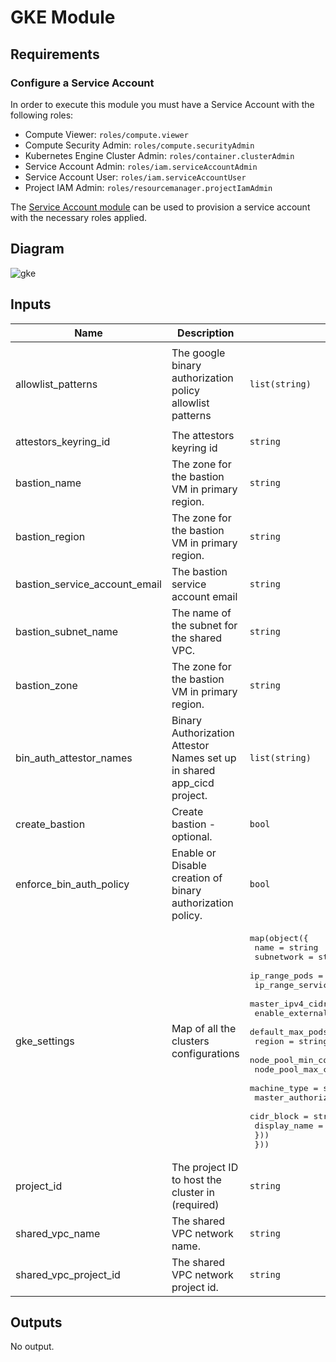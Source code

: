 # GKE Module

## Requirements

### Configure a Service Account

In order to execute this module you must have a Service Account with the following roles:

- Compute Viewer: `roles/compute.viewer`
- Compute Security Admin: `roles/compute.securityAdmin`
- Kubernetes Engine Cluster Admin: `roles/container.clusterAdmin`
- Service Account Admin: `roles/iam.serviceAccountAdmin`
- Service Account User: `roles/iam.serviceAccountUser`
- Project IAM Admin: `roles/resourcemanager.projectIamAdmin`

The [Service Account module](../service_account) can be used to provision a service account with the necessary roles applied.

## Diagram

![gke](https://user-images.githubusercontent.com/79686242/149090889-9d9b01a4-b96f-4270-893d-8b1908cc4f32.png)

<!-- BEGINNING OF PRE-COMMIT-TERRAFORM DOCS HOOK -->
## Inputs

| Name | Description | Type | Default | Required |
|------|-------------|------|---------|:--------:|
| allowlist\_patterns | The google binary authorization policy allowlist patterns | `list(string)` | <pre>[<br>  "quay.io/random-containers/*",<br>  "k8s.gcr.io/more-random/*",<br>  "gcr.io/config-management-release/*"<br>]</pre> | no |
| attestors\_keyring\_id | The attestors keyring id | `string` | n/a | yes |
| bastion\_name | The zone for the bastion VM in primary region. | `string` | `"bastion-gke"` | no |
| bastion\_region | The zone for the bastion VM in primary region. | `string` | `"us-west1"` | no |
| bastion\_service\_account\_email | The bastion service account email | `string` | n/a | yes |
| bastion\_subnet\_name | The name of the subnet for the shared VPC. | `string` | `"bastion-host-subnet"` | no |
| bastion\_zone | The zone for the bastion VM in primary region. | `string` | `"us-west1-b"` | no |
| bin\_auth\_attestor\_names | Binary Authorization Attestor Names set up in shared app\_cicd project. | `list(string)` | n/a | yes |
| create\_bastion | Create bastion -optional. | `bool` | `false` | no |
| enforce\_bin\_auth\_policy | Enable or Disable creation of binary authorization policy. | `bool` | `false` | no |
| gke\_settings | Map of all the clusters configurations | <pre>map(object({<br>    name                      = string<br>    subnetwork                = string<br>    ip_range_pods             = string<br>    ip_range_services         = string<br>    master_ipv4_cidr_block    = string<br>    enable_external_ip        = bool<br>    default_max_pods_per_node = number<br>    region                    = string<br>    node_pool_min_count       = number<br>    node_pool_max_count       = number<br>    machine_type              = string<br>    master_authorized_networks = list(object({<br>      cidr_block   = string<br>      display_name = string<br>    }))<br>  }))</pre> | `{}` | no |
| project\_id | The project ID to host the cluster in (required) | `string` | n/a | yes |
| shared\_vpc\_name | The shared VPC network name. | `string` | n/a | yes |
| shared\_vpc\_project\_id | The shared VPC network project id. | `string` | n/a | yes |

## Outputs

No output.

<!-- END OF PRE-COMMIT-TERRAFORM DOCS HOOK -->

